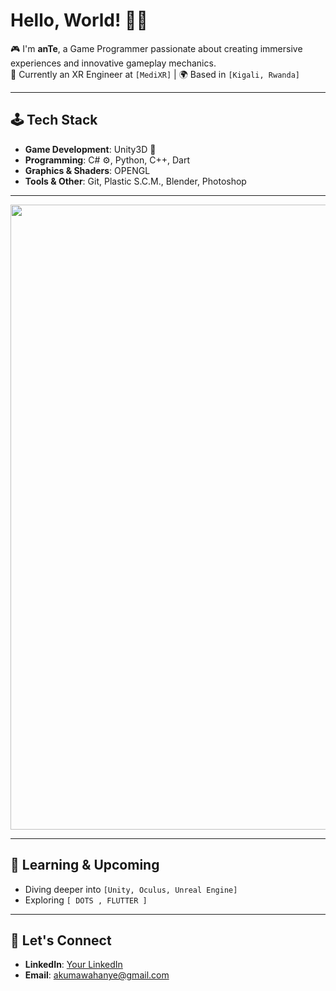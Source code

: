 # Hello, World! 👋🏻

🎮 I'm **anTe**, a Game Programmer passionate about creating immersive experiences and innovative gameplay mechanics.  
💼 Currently an XR Engineer at `[MediXR]` | 🌍 Based in `[Kigali, Rwanda]`

---

## 🕹️ Tech Stack

- **Game Development**: Unity3D 🌌
- **Programming**: C# ⚙️, Python, C++, Dart
- **Graphics & Shaders**: OPENGL
- **Tools & Other**: Git, Plastic S.C.M., Blender, Photoshop

---
<img src="https://github-readme-stats.vercel.app/api?username=Ante-237&show_icons=true&theme=tokyonight" width="1000" />


---

## 🌱 Learning & Upcoming
- Diving deeper into `[Unity, Oculus, Unreal Engine]`
- Exploring `[ DOTS , FLUTTER ]`
---
## 🤝 Let's Connect

- **LinkedIn**: [Your LinkedIn](https://www.linkedin.com/in/nwalahnjie-akumawah-51a88b20b)
- **Email**: [akumawahanye@gmail.com](mailto:akumawahanye@gmail.com)

